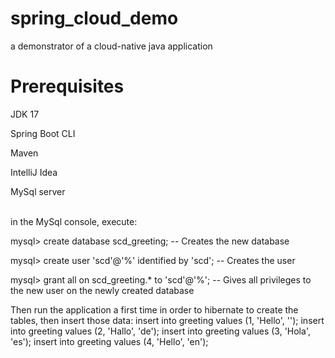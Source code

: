 # spring_cloud_demo
a demonstrator of a cloud-native java application

# Prerequisites
JDK 17

Spring Boot CLI

Maven

IntelliJ Idea

MySql server

<br>
in the MySql console, execute:

mysql> create database scd_greeting; -- Creates the new database

mysql> create user 'scd'@'%' identified by 'scd'; -- Creates the user

mysql> grant all on scd_greeting.* to 'scd'@'%'; -- Gives all privileges to the new user on the newly created database

Then run the application a first time in order to hibernate to create the tables, then insert those data:
insert into greeting values (1, 'Hello', '');
insert into greeting values (2, 'Hallo', 'de');
insert into greeting values (3, 'Hola', 'es');
insert into greeting values (4, 'Hello', 'en');

